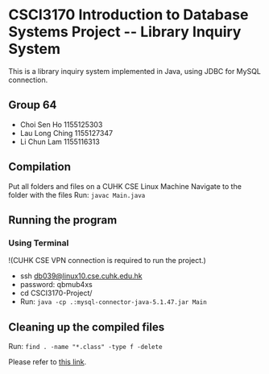 # CSCI3170 Introduction to Database Systems Project -- Library Inquiry System

This is a library inquiry system implemented in Java, using JDBC for MySQL connection.

## Group 64
- Choi Sen Ho 1155125303
- Lau Long Ching 1155127347
- Li Chun Lam 1155116313

## Compilation
Put all folders and files on a CUHK CSE Linux Machine
Navigate to the folder with the files
Run:
`javac Main.java`

## Running the program
### Using Terminal
!(CUHK CSE VPN connection is required to run the project.)
- ssh db039@linux10.cse.cuhk.edu.hk
- password: qbmub4xs
- cd CSCI3170-Project/
- Run: `java -cp .:mysql-connector-java-5.1.47.jar Main`

## Cleaning up the compiled files
Run:
`find . -name "*.class" -type f -delete`

Please refer to [this link](https://github.com/leightonllc/CSCI3170).
